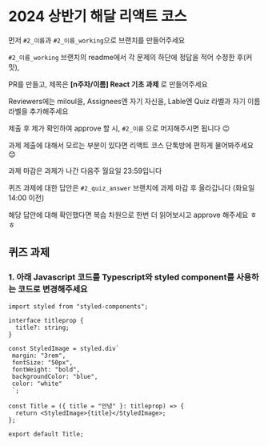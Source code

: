 # 2024 상반기 해달 리액트 코스

먼저 `#2_이름`과 `#2_이름_working`으로 브랜치를 만들어주세요

`#2_이름_working` 브랜치의 readme에서 각 문제의 하단에 정답을 적어 수정한 후(커밋),

PR를 만들고, 제목은 **[n주차/이름] React 기초 과제** 로 만들어주세요

Reviewers에는 miloul을, Assignees엔 자기 자신을, Lable엔 Quiz 라벨과 자기 이름 라벨을 추가해주세요

제출 후 제가 확인하여 approve 할 시, `#2_이름` 으로 머지해주시면 됩니다 😉

과제 제출에 대해서 모르는 부분이 있다면 리액트 코스 단톡방에 편하게 물어봐주세요 😊

과제 마감은 과제가 나간 다음주 월요일 23:59입니다

퀴즈 과제에 대한 답안은 `#2_quiz_answer` 브랜치에 과제 마감 후 올라갑니다 (화요일 14:00 이전)

해당 답안에 대해 확인했다면 복습 차원으로 한번 더 읽어보시고 approve 해주세요 ㅎㅎ


## 퀴즈 과제

### 1. 아래 Javascript 코드를 Typescript와 styled component를 사용하는 코드로 변경해주세요
```
import styled from "styled-components";

interface titleprop {
  title?: string;
}

const StyledImage = styled.div`
 margin: "3rem",
 fontSize: "50px",
 fontWeight: "bold",
 backgroundColor: "blue",
 color: "white"
 `;

const Title = ({ title = "안녕" }: titleprop) => {
  return <StyledImage>{title}</StyledImage>;
};

export default Title;
```
